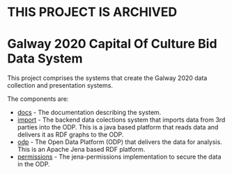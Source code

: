 # THIS PROJECT IS ARCHIVED #
# Galway 2020 Capital Of Culture Bid Data System

This project comprises the systems that create the Galway 2020 data collection and presentation systems.

The components are:

* <a href='docs'>docs</a> - The documentation describing the system. 
* <a href='import'>import</a> - The backend data colections system that imports data from 3rd parties into the ODP.  This is a java based platform that reads data and delivers it as RDF graphs to the ODP.
* <a href='odp'>odp</a> - The Open Data Platform (ODP) that delivers the data for analysis.  This is an Apache Jena based RDF platform.
* <a href='permissions'>permissions</a> - The jena-permissions implementation to secure the data in the ODP.


